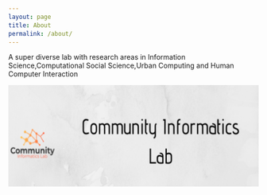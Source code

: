 ```yaml
---
layout: page
title: About
permalink: /about/
---
```

<html>
 <div class="post-content">
    <p>A super diverse lab with research areas in Information Science,Computational Social Science,Urban Computing and Human Computer Interaction</p>
	<img src="assets/cil_banner.png" alt="">
  </div>
</html>
